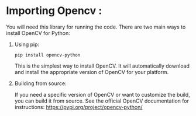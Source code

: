 # Importing Opencv :
You will need this library for running the code. There are two main ways to install OpenCV for Python:

1. Using pip:
   
   ``` pip install opencv-python ```
   
   This is the simplest way to install OpenCV. It will automatically download and install the appropriate version of OpenCV for your platform.

3. Building from source:
   
   If you need a specific version of OpenCV or want to customize the build, you can build it from source. See the official OpenCV documentation for instructions: https://pypi.org/project/opencv-python/
